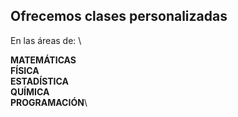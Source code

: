 ## Ofrecemos clases personalizadas

En las áreas de: \

**MATEMÁTICAS**\
**FÍSICA**\
**ESTADÍSTICA**\
**QUÍMICA**\
**PROGRAMACIÓN**\

